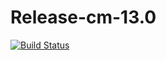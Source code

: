 # Release-cm-13.0
[![Build Status](http://hexabot.iptime.org:3522/buildStatus/icon?job=Hexa-BuildBot)](http://hexabot.iptime.org:3522/job/Hexa-BuildBot/)
